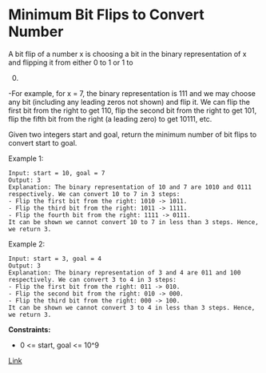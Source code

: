 # Minimum Bit Flips to Convert Number

A bit flip of a number x is choosing a bit in the binary representation of x and flipping it from either 0 to 1 or 1 to

0.

-For example, for x = 7, the binary representation is 111 and we may choose any bit (including any leading zeros not
shown) and flip it. We can flip the first bit from the right to get 110, flip the second bit from the right to get 101,
flip the fifth bit from the right (a leading zero) to get 10111, etc.

Given two integers start and goal, return the minimum number of bit flips to convert start to goal.

Example 1:

```
Input: start = 10, goal = 7
Output: 3
Explanation: The binary representation of 10 and 7 are 1010 and 0111 respectively. We can convert 10 to 7 in 3 steps:
- Flip the first bit from the right: 1010 -> 1011.
- Flip the third bit from the right: 1011 -> 1111.
- Flip the fourth bit from the right: 1111 -> 0111.
It can be shown we cannot convert 10 to 7 in less than 3 steps. Hence, we return 3.
```

Example 2:

```
Input: start = 3, goal = 4
Output: 3
Explanation: The binary representation of 3 and 4 are 011 and 100 respectively. We can convert 3 to 4 in 3 steps:
- Flip the first bit from the right: 011 -> 010.
- Flip the second bit from the right: 010 -> 000.
- Flip the third bit from the right: 000 -> 100.
It can be shown we cannot convert 3 to 4 in less than 3 steps. Hence, we return 3.
```

**Constraints:**

- 0 <= start, goal <= 10^9

[Link](https://leetcode.com/problems/minimum-bit-flips-to-convert-number/)